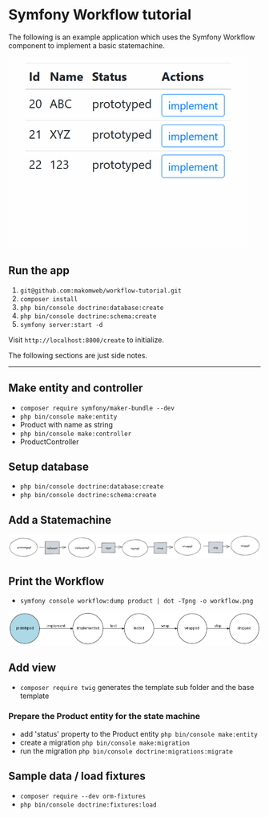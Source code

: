 # Symfony Workflow tutorial

The following is an example application which uses the Symfony Workflow component to implement a basic statemachine.

![gif](./diagrams/workflow.gif)

## Run the app

1. `git@github.com:makomweb/workflow-tutorial.git`
2. `composer install`
3. `php bin/console doctrine:database:create`
4. `php bin/console doctrine:schema:create`
5. `symfony server:start -d`

Visit `http://localhost:8000/create` to initialize.

The following sections are just side notes.

---

## Make entity and controller

- `composer require symfony/maker-bundle --dev`
- `php bin/console make:entity`
- Product with name as string
- `php bin/console make:controller`
- ProductController

## Setup database

- `php bin/console doctrine:database:create`
- `php bin/console doctrine:schema:create`

## Add a Statemachine

![statemachine](./diagrams/statemachine.png)

## Print the Workflow

- `symfony console workflow:dump product | dot -Tpng -o workflow.png`

![workflow](./workflow.png)

## Add view

- `composer require twig` generates the template sub folder and the base template

### Prepare the Product entity for the state machine

- add 'status' property to the Product entity `php bin/console make:entity`
- create a migration `php bin/console make:migration`
- run the migration `php bin/console doctrine:migrations:migrate`

## Sample data / load fixtures

- `composer require --dev orm-fixtures`
- `php bin/console doctrine:fixtures:load`